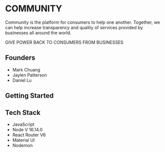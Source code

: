 # COMMUNITY

Community is the platform for consumers to help one another. Together, we can help increase transparency and quality of services provided by businesses all around the world.

GIVE POWER BACK TO CONSUMERS FROM BUSINESSES

## Founders

- Mark Chuang 
- Jaylen Patterson 
- Daniel Lu

## Getting Started

## Tech Stack

- JavaScript 
- Node V 16.14.0
- React Router V6 
- Material UI 
- Nodemon 